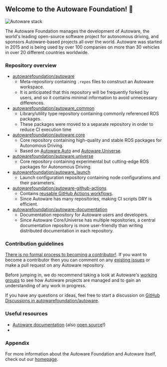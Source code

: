 ## Welcome to the Autoware Foundation! 👋
![Autoware stack](https://static.wixstatic.com/media/984e93_552e338be28543c7949717053cc3f11f~mv2.png/v1/crop/x_0,y_1,w_1500,h_879/fill/w_1079,h_633,al_c,usm_0.66_1.00_0.01,enc_auto/Autoware-GFX_edited.png)

The Autoware Foundation manages the development of Autoware, the world's leading open-source software project for autonomous driving, and sponsors Autoware-based projects all over the world. Autoware was started in 2015 and is being used by over 100 companies on more than 30 vehicles in over 20 different countries worldwide. 

### Repository overview
- [autowarefoundation/autoware](https://github.com/autowarefoundation/autoware)
  - Meta-repository containing `.repos` files to construct an Autoware workspace.
  - It is anticipated that this repository will be frequently forked by users, and so it contains minimal information to avoid unnecessary differences.
- [autowarefoundation/autoware_common](https://github.com/autowarefoundation/autoware_common)
  - Library/utility type repository containing commonly referenced ROS packages. 
  - These packages were moved to a separate repository in order to reduce CI execution time
- [autowarefoundation/autoware.core](https://github.com/autowarefoundation/autoware.core)
  - Core repository containing high-quality and stable ROS packages for Autonomous Driving.
  - Based on [Autoware.Auto](https://gitlab.com/autowarefoundation/autoware.auto/AutowareAuto) and [Autoware.Universe](https://github.com/autowarefoundation/autoware.universe).
- [autowarefoundation/autoware.universe](https://github.com/autowarefoundation/autoware.universe)
  - Core repository containing experimental but cutting-edge ROS packages for Autonomous Driving.
- [autowarefoundation/autoware_launch](https://github.com/autowarefoundation/autoware_launch)
  - Launch configuration repository containing node configurations and their parameters.
- [autowarefoundation/autoware-github-actions](https://github.com/autowarefoundation/autoware-github-actions)
  - Contains [reusable GitHub Actions workflows](https://docs.github.com/ja/actions/learn-github-actions/reusing-workflows).
  - Since Autoware has many repositories, making CI scripts DRY is efficient.
- [autowarefoundation/autoware-documentation](https://github.com/autowarefoundation/autoware-documentation)
  - Documentation repository for Autoware users and developers.
  - Since Autoware Core/Universe has multiple repositories, a central documentation repository is more user-friendly than writing distributed documentation in each repository.

### Contribution guidelines
[There is no formal process to becoming a contributor!](https://github.com/autowarefoundation/autoware-projects/wiki#contributors). If you want to become a contributor then you can comment on any [existing issues](https://github.com/autowarefoundation/autoware.universe/issues) or make a pull request on any Autoware repository. 

Before jumping in, we do recommend taking a look at Autoware's [working groups](https://github.com/autowarefoundation/autoware-projects/wiki#working-group-list) to see how Autoware projects are managed and to gain an understanding of any work in progress.

If you have any questions or ideas, feel free to start a discussion on [GitHub Discussions in autowarefoundation/autoware](https://github.com/autowarefoundation/autoware/discussions).

### Useful resources
- [Autoware documentation](https://autowarefoundation.github.io/autoware-documentation/main/) (also [open source](https://github.com/autowarefoundation/autoware-documentation)!)
- 

### Appendix
For more information about the Autoware Foundation and Autoware itself, check out our [homepage](https://www.autoware.org/). 
